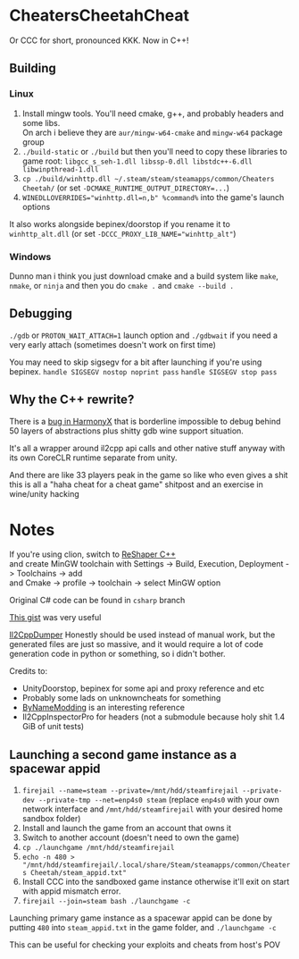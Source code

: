 # CheatersCheetahCheat
Or CCC for short, pronounced KKK. Now in C++!

## Building

### Linux
1. Install mingw tools. You'll need cmake, g++, and probably headers and some libs.  
  On arch i believe they are `aur/mingw-w64-cmake` and `mingw-w64` package group
2. `./build-static` or `./build` but then you'll need to copy these libraries to game root:
  `libgcc_s_seh-1.dll libssp-0.dll libstdc++-6.dll libwinpthread-1.dll`
3. `cp ./build/winhttp.dll ~/.steam/steam/steamapps/common/Cheaters Cheetah/` (or set `-DCMAKE_RUNTIME_OUTPUT_DIRECTORY=...`)
4. `WINEDLLOVERRIDES="winhttp.dll=n,b" %command%` into the game's launch options

It also works alongside bepinex/doorstop if you rename it to `winhttp_alt.dll` (or set `-DCCC_PROXY_LIB_NAME="winhttp_alt"`)

### Windows
Dunno man i think you just download cmake and a build system like `make`, `nmake`, or `ninja` and then you do `cmake .` and `cmake --build .`

## Debugging

`./gdb` or `PROTON_WAIT_ATTACH=1` launch option and `./gdbwait` if you need a very early attach (sometimes doesn't work on first time)

You may need to skip sigsegv for a bit after launching if you're using bepinex.
`handle SIGSEGV nostop noprint pass` `handle SIGSEGV stop pass`

## Why the C++ rewrite?
There is a [bug in HarmonyX](https://github.com/BepInEx/HarmonyX/issues/125)
that is borderline impossible to debug behind 50 layers of abstractions plus shitty gdb wine support situation.

It's all a wrapper around il2cpp api calls and other native stuff anyway with its own CoreCLR runtime separate from unity.

And there are like 33 players peak in the game so like who even gives a shit this is all a "haha cheat for a cheat game" shitpost and an exercise in wine/unity hacking

# Notes
If you're using clion, switch to [ReShaper C++](https://youtrack.jetbrains.com/issue/CPP-38669/stdformat-In-template-auto-in-return-type-deduced-as-typeidentitydouble-here-but-deduced-as)  
and create MinGW toolchain with Settings -> Build, Execution, Deployment -> Toolchains -> add  
and Cmake -> profile -> toolchain -> select MinGW option

Original C# code can be found in `csharp` branch

[This gist](https://gist.github.com/BadMagic100/47096cbcf64ec0509cf75d48cfbdaea5) was very useful

[Il2CppDumper](https://github.com/Perfare/Il2CppDumper) Honestly should be used instead of manual work, 
but the generated files are just so massive, and it would require a lot of code generation code in python or something, so i didn't bother.

Credits to:
* UnityDoorstop, bepinex for some api and proxy reference and etc
* Probably some lads on unknowncheats for something
* [ByNameModding](https://github.com/ByNameModding/BNM-Android) is an interesting reference
* Il2CppInspectorPro for headers (not a submodule because holy shit 1.4 GiB of unit tests)

## Launching a second game instance as a spacewar appid
1. `firejail --name=steam --private=/mnt/hdd/steamfirejail --private-dev --private-tmp --net=enp4s0 steam` (replace `enp4s0` with your own network interface and `/mnt/hdd/steamfirejail` with your desired home sandbox folder)
2. Install and launch the game from an account that owns it
3. Switch to another account (doesn't need to own the game)
4. `cp ./launchgame /mnt/hdd/steamfirejail`
5. `echo -n 480 > "/mnt/hdd/steamfirejail/.local/share/Steam/steamapps/common/Cheaters Cheetah/steam_appid.txt"`
6. Install CCC into the sandboxed game instance otherwise it'll exit on start with appid mismatch error.
7. `firejail --join=steam bash ./launchgame -c`

Launching primary game instance as a spacewar appid can be done by putting `480` into `steam_appid.txt` in the game folder, and `./launchgame -c`

This can be useful for checking your exploits and cheats from host's POV
